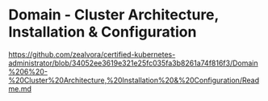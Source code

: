 # Domain - Cluster Architecture, Installation & Configuration


https://github.com/zealvora/certified-kubernetes-administrator/blob/34052ee3619e321e25fc035fa3b8261a74f816f3/Domain%206%20-%20Cluster%20Architecture,%20Installation%20&%20Configuration/Readme.md

